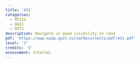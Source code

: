 ```yaml
---
title: '431'
categories:
  - OTI1S
  - OAS1
  - OUT2
description: Navigate in good visibility on land
pdf: 'https://www.nzqa.govt.nz/nqfdocs/units/pdf/431.pdf'
level: '2'
credits: '3'
assessment: Internal
---
```


